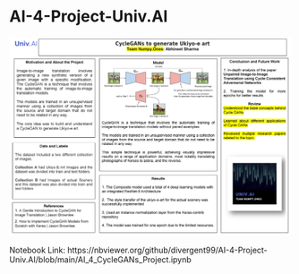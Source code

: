 # AI-4-Project-Univ.AI
<p align="center">
  <img src="https://github.com/divergent99/AI-4-Project-Univ.AI/blob/main/AI-4%20Poster.jpg" alt="Stats">
</p>
Notebook Link: https://nbviewer.org/github/divergent99/AI-4-Project-Univ.AI/blob/main/AI_4_CycleGANs_Project.ipynb
